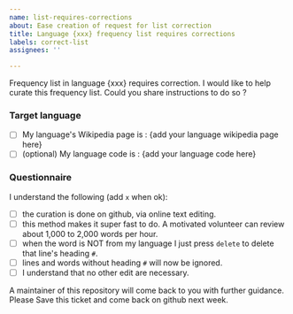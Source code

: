 ```yaml
---
name: list-requires-corrections
about: Ease creation of request for list correction
title: Language {xxx} frequency list requires corrections
labels: correct-list
assignees: ''

---
```


Frequency list in language {xxx} requires correction.
I would like to help curate this frequency list.
Could you share instructions to do so ?

### Target language
- [ ] My language's Wikipedia page is : {add your language wikipedia page here}
- [ ] (optional) My language code is : {add your language code here}

### Questionnaire
I understand the following (add `x` when ok):
- [ ] the curation is done on github, via online text editing.
- [ ] this method makes it super fast to do. A motivated volunteer can review about 1,000 to 2,000 words per hour.
- [ ] when the word is NOT from my language I just press `delete` to delete that line's heading `#`.
- [ ] lines and words without heading `#` will now be ignored.
- [ ] I understand that no other edit are necessary.

A maintainer of this repository will come back to you with further guidance. Please Save this ticket and come back on github next week.

